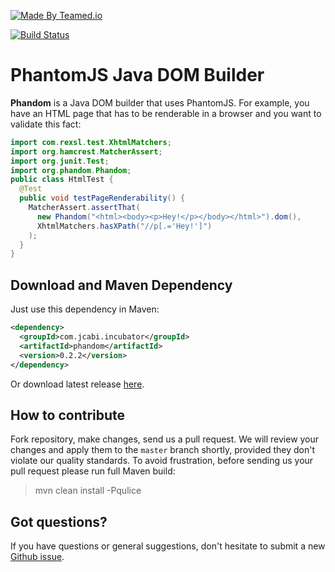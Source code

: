 [![Made By Teamed.io](http://img.teamed.io/btn.svg)](http://www.teamed.io)

[![Build Status](https://travis-ci.org/yegor256/phandom.svg?branch=master)](https://travis-ci.org/yegor256/phandom)

# PhantomJS Java DOM Builder

**Phandom** is a Java DOM builder that uses PhantomJS. For example,
you have an HTML page that has to be renderable in a browser and you
want to validate this fact:

```java
import com.rexsl.test.XhtmlMatchers;
import org.hamcrest.MatcherAssert;
import org.junit.Test;
import org.phandom.Phandom;
public class HtmlTest {
  @Test
  public void testPageRenderability() {
    MatcherAssert.assertThat(
      new Phandom("<html><body><p>Hey!</p></body></html>").dom(),
      XhtmlMatchers.hasXPath("//p[.='Hey!']")
    );
  }
}
```

## Download and Maven Dependency

Just use this dependency in Maven:

```xml
<dependency>
  <groupId>com.jcabi.incubator</groupId>
  <artifactId>phandom</artifactId>
  <version>0.2.2</version>
</dependency>
```

Or download latest release [here](https://github.com/yegor256/phandom/releases).

## How to contribute

Fork repository, make changes, send us a pull request. We will review
your changes and apply them to the `master` branch shortly, provided
they don't violate our quality standards. To avoid frustration, before
sending us your pull request please run full Maven build:

> mvn clean install -Pqulice

## Got questions?

If you have questions or general suggestions, don't hesitate to submit
a new [Github issue](https://github.com/yegor256/phandom/issues/new).
